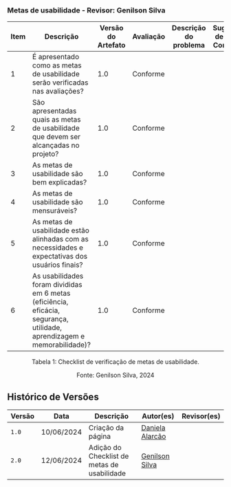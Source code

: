 ### Metas de usabilidade - Revisor: Genilson Silva

<center> 

| Item | Descrição | Versão do Artefato | Avaliação | Descrição do problema | Sugestão de Ação Corretiva | Observações |
| ---- | --------- | ------------------ | --------- | --------------------- | -------------------------- | ----------- |
|  1   | É apresentado como as metas de usabilidade serão verificadas nas avaliações? | 1.0 | Conforme | | | |
|  2   | São apresentadas quais as metas de usabilidade que devem ser alcançadas no projeto? | 1.0 | Conforme | | | Apresentar uma descrição melhor e maior.|
|  3   | As metas de usabilidade são bem explicadas? | 1.0 | Conforme | | | |
|  4   | As metas de usabilidade são mensuráveis? | 1.0 | Conforme | | | |
|  5   | As metas de usabilidade estão alinhadas com as necessidades e expectativas dos usuários finais? | 1.0 | Conforme | | | |
|  6   | As usabilidades foram divididas em 6 metas (eficiência, eficácia, segurança, utilidade, aprendizagem e memorabilidade)? | 1.0 | Conforme | | | Disposta de forma definida e bem resumida na seção.|

</center>

<p style="text-align: center">Tabela 1: Checklist de verificação de metas de usabilidade.</p>
<p style="text-align: center">Fonte: Genilson Silva, 2024</p>

## Histórico de Versões

| Versão |    Data    | Descrição                                 | Autor(es)                                       | Revisor(es)                                    |
| ------ | :--------: | ----------------------------------------- | ----------------------------------------------- | ---------------------------------------------- |
| `1.0`   | 10/06/2024 | Criação da página                         | [Daniela Alarcão](https://github.com/danialarcao) |
| `2.0`   | 12/06/2024 | Adição do Checklist de metas de usabilidade                       | [Genilson Silva](https://github.com/GenilsonJrs) |   |